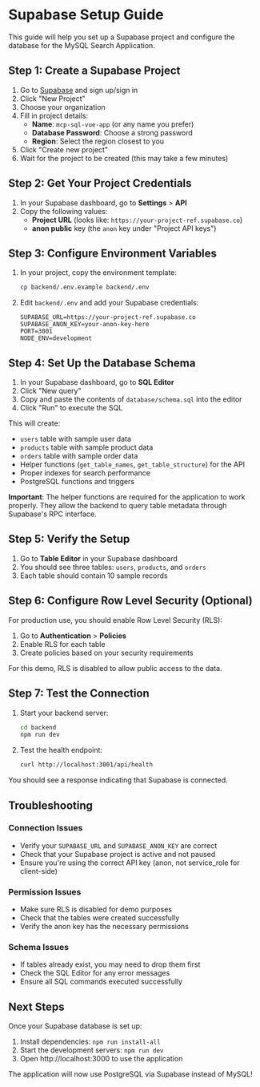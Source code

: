 # Supabase Setup Guide

This guide will help you set up a Supabase project and configure the database for the MySQL Search Application.

## Step 1: Create a Supabase Project

1. Go to [Supabase](https://supabase.com) and sign up/sign in
2. Click "New Project"
3. Choose your organization
4. Fill in project details:
   - **Name**: `mcp-sql-vue-app` (or any name you prefer)
   - **Database Password**: Choose a strong password
   - **Region**: Select the region closest to you
5. Click "Create new project"
6. Wait for the project to be created (this may take a few minutes)

## Step 2: Get Your Project Credentials

1. In your Supabase dashboard, go to **Settings** > **API**
2. Copy the following values:
   - **Project URL** (looks like: `https://your-project-ref.supabase.co`)
   - **anon public** key (the `anon` key under "Project API keys")

## Step 3: Configure Environment Variables

1. In your project, copy the environment template:
   ```bash
   cp backend/.env.example backend/.env
   ```

2. Edit `backend/.env` and add your Supabase credentials:
   ```env
   SUPABASE_URL=https://your-project-ref.supabase.co
   SUPABASE_ANON_KEY=your-anon-key-here
   PORT=3001
   NODE_ENV=development
   ```

## Step 4: Set Up the Database Schema

1. In your Supabase dashboard, go to **SQL Editor**
2. Click "New query"
3. Copy and paste the contents of `database/schema.sql` into the editor
4. Click "Run" to execute the SQL

This will create:
- `users` table with sample user data
- `products` table with sample product data
- `orders` table with sample order data
- Helper functions (`get_table_names`, `get_table_structure`) for the API
- Proper indexes for search performance
- PostgreSQL functions and triggers

**Important**: The helper functions are required for the application to work properly. They allow the backend to query table metadata through Supabase's RPC interface.

## Step 5: Verify the Setup

1. Go to **Table Editor** in your Supabase dashboard
2. You should see three tables: `users`, `products`, and `orders`
3. Each table should contain 10 sample records

## Step 6: Configure Row Level Security (Optional)

For production use, you should enable Row Level Security (RLS):

1. Go to **Authentication** > **Policies**
2. Enable RLS for each table
3. Create policies based on your security requirements

For this demo, RLS is disabled to allow public access to the data.

## Step 7: Test the Connection

1. Start your backend server:
   ```bash
   cd backend
   npm run dev
   ```

2. Test the health endpoint:
   ```bash
   curl http://localhost:3001/api/health
   ```

You should see a response indicating that Supabase is connected.

## Troubleshooting

### Connection Issues
- Verify your `SUPABASE_URL` and `SUPABASE_ANON_KEY` are correct
- Check that your Supabase project is active and not paused
- Ensure you're using the correct API key (anon, not service_role for client-side)

### Permission Issues
- Make sure RLS is disabled for demo purposes
- Check that the tables were created successfully
- Verify the anon key has the necessary permissions

### Schema Issues
- If tables already exist, you may need to drop them first
- Check the SQL Editor for any error messages
- Ensure all SQL commands executed successfully

## Next Steps

Once your Supabase database is set up:

1. Install dependencies: `npm run install-all`
2. Start the development servers: `npm run dev`
3. Open http://localhost:3000 to use the application

The application will now use PostgreSQL via Supabase instead of MySQL!
